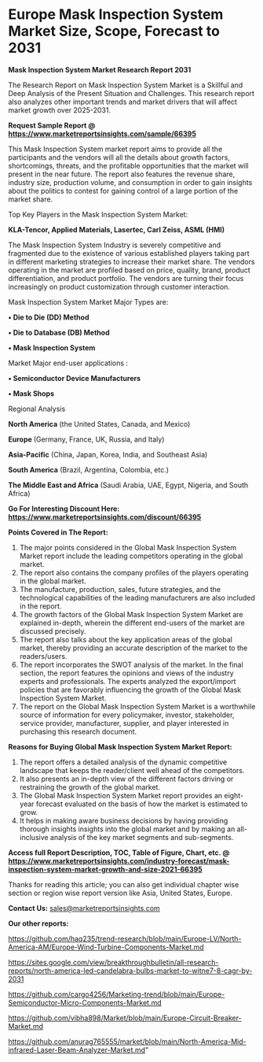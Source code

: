 # Europe Mask Inspection System Market Size, Scope, Forecast to 2031

<strong>Mask Inspection System Market Research Report 2031</strong>

The Research Report on Mask Inspection System Market is a Skillful and Deep Analysis of the Present Situation and Challenges. This research report also analyzes other important trends and market drivers that will affect market growth over 2025-2031.

<strong>Request Sample Report @ <a href=https://www.marketreportsinsights.com/sample/66395>https://www.marketreportsinsights.com/sample/66395</a></strong>

This Mask Inspection System market report aims to provide all the participants and the vendors will all the details about growth factors, shortcomings, threats, and the profitable opportunities that the market will present in the near future. The report also features the revenue share, industry size, production volume, and consumption in order to gain insights about the politics to contest for gaining control of a large portion of the market share.

Top Key Players in the Mask Inspection System Market:

<strong>KLA-Tencor, Applied Materials, Lasertec, Carl Zeiss, ASML (HMI)</strong>

The Mask Inspection System Industry is severely competitive and fragmented due to the existence of various established players taking part in different marketing strategies to increase their market share. The vendors operating in the market are profiled based on price, quality, brand, product differentiation, and product portfolio. The vendors are turning their focus increasingly on product customization through customer interaction.

Mask Inspection System Market Major Types are:

<strong>• Die to Die (DD) Method

• Die to Database (DB) Method

• Mask Inspection System</strong>

Market Major end-user applications :

<strong>• Semiconductor Device Manufacturers

• Mask Shops</strong>

Regional Analysis

</u><strong><b>North America</b></strong> (the United States, Canada, and Mexico)

<strong><b>Europe </b></strong>(Germany, France, UK, Russia, and Italy)

<strong><b>Asia-Pacific</b></strong> (China, Japan, Korea, India, and Southeast Asia)

<strong><b>South America</b></strong> (Brazil, Argentina, Colombia, etc.)

<strong><b>The Middle East and Africa</b></strong> (Saudi Arabia, UAE, Egypt, Nigeria, and South Africa)

<strong>Go For Interesting Discount Here: <a href=https://www.marketreportsinsights.com/discount/66395>https://www.marketreportsinsights.com/discount/66395</a></strong>

<strong>Points Covered in The Report:</strong>
<ol>
  <li>The major points considered in the Global Mask Inspection System Market report include the leading competitors operating in the global market.</li>
  <li>The report also contains the company profiles of the players operating in the global market.</li>
  <li>The manufacture, production, sales, future strategies, and the technological capabilities of the leading manufacturers are also included in the report.</li>
  <li>The growth factors of the Global Mask Inspection System Market are explained in-depth, wherein the different end-users of the market are discussed precisely.</li>
  <li>The report also talks about the key application areas of the global market, thereby providing an accurate description of the market to the readers/users.</li>
  <li>The report incorporates the SWOT analysis of the market. In the final section, the report features the opinions and views of the industry experts and professionals. The experts analyzed the export/import policies that are favorably influencing the growth of the Global Mask Inspection System Market.</li>
  <li>The report on the Global Mask Inspection System Market is a worthwhile source of information for every policymaker, investor, stakeholder, service provider, manufacturer, supplier, and player interested in purchasing this research document.</li>
</ol>
<strong>Reasons for Buying Global Mask Inspection System Market Report:</strong>

<ol>
  <li>The report offers a detailed analysis of the dynamic competitive landscape that keeps the reader/client well ahead of the competitors.</li>
  <li>It also presents an in-depth view of the different factors driving or restraining the growth of the global market.</li>
  <li>The Global Mask Inspection System Market report provides an eight-year forecast evaluated on the basis of how the market is estimated to grow.</li>
  <li>It helps in making aware business decisions by having providing thorough insights insights into the global market and by making an all-inclusive analysis of the key market segments and sub-segments.</li>
</ol>
<strong>Access full Report Description, TOC, Table of Figure, Chart, etc. @ <a href=https://www.marketreportsinsights.com/industry-forecast/mask-inspection-system-market-growth-and-size-2021-66395>https://www.marketreportsinsights.com/industry-forecast/mask-inspection-system-market-growth-and-size-2021-66395</a></strong>


Thanks for reading this article; you can also get individual chapter wise section or region wise report version like Asia, United States, Europe.

<strong>Contact Us:</strong>
sales@marketreportsinsights.com

<strong>Our other reports:</strong>

<a href=https://github.com/haq235/trend-research/blob/main/Europe-LV/North-America-AM/Europe-Wind-Turbine-Components-Market.md>https://github.com/haq235/trend-research/blob/main/Europe-LV/North-America-AM/Europe-Wind-Turbine-Components-Market.md</a>

<a href=https://sites.google.com/view/breakthroughbulletin/all-research-reports/north-america-led-candelabra-bulbs-market-to-witne7-8-cagr-by-2031>https://sites.google.com/view/breakthroughbulletin/all-research-reports/north-america-led-candelabra-bulbs-market-to-witne7-8-cagr-by-2031</a>

<a href=https://github.com/cargo4256/Marketing-trend/blob/main/Europe-Semiconductor-Micro-Components-Market.md>https://github.com/cargo4256/Marketing-trend/blob/main/Europe-Semiconductor-Micro-Components-Market.md</a>

<a href=https://github.com/vibha898/Market/blob/main/Europe-Circuit-Breaker-Market.md>https://github.com/vibha898/Market/blob/main/Europe-Circuit-Breaker-Market.md</a>

<a href=https://github.com/anurag765555/market/blob/main/North-America-Mid-infrared-Laser-Beam-Analyzer-Market.md>https://github.com/anurag765555/market/blob/main/North-America-Mid-infrared-Laser-Beam-Analyzer-Market.md</a>"
